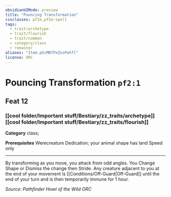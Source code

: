 ```yaml
---
obsidianUIMode: preview
title: "Pouncing Transformation"
cssclasses: pf2e,pf2e-spell
tags:
  - trait/archetype
  - trait/flourish
  - trait/common
  - category/class
  - remaster
aliases: "Item.pScMN7PeZosPohfl"
license: ORC
---
```

# Pouncing Transformation `pf2:1`
## Feat 12
### [[cool folder/Important stuff/Bestiary/zz_traits/archetype]][[cool folder/Important stuff/Bestiary/zz_traits/flourish]]

**Category** class; 



**Prerequisites** Werecreature Dedication; your animal shape has land Speed only
* * *
By transforming as you move, you attack from odd angles. You Change Shape or Dismiss the change then Stride. Any creature adjacent to you at the end of your movement is [[Conditions/Off-Guard|Off-Guard]] until the end of your turn and is then temporarily immune for 1 hour.

*Source: Pathfinder Howl of the Wild*
*ORC*